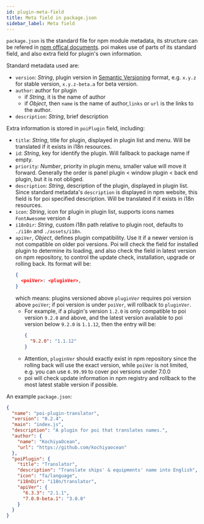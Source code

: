 ```yaml
---
id: plugin-meta-field
title: Meta field in package.json
sidebar_label: Meta field
---
```


`package.json` is the standard file for npm module metadata, its structure can be refered in [npm offical documents](https://docs.npmjs.com/files/package.json). poi makes use of parts of its standard field, and also extra field for plugin's own information.

Standard metadata used are:

* `version`: _String_, plugin version in [Semantic Versioning](http://semver.org/) format, e.g. `x.y.z` for stable version, `x.y.z-beta.a` for beta version.
* `author`: author for plugin
  * if _String_, it is the name of author
  * if _Object_, then `name` is the name of author,`links` or `url` is the links to the author.
* `description`: _String_, brief description

Extra information is stored in `poiPlugin` field, including:

* `title`: _String_, title for plugin, displayed in plugin list and menu. Will be translated if it exists in i18n resources.
* `id`: _String_, key for identify the plugin. Will fallback to package name if empty.
* `priority`: _Number_, priority in plugin menu, smaller value will move it forward. Generally the order is panel plugin < window plugin < back end plugin, but it is not obliged.
* `description`: _String_, description of the plugin, displayed in plugin list. Since standard metadata's `description` is displayed in npm website, this field is for poi specified description. Will be translated if it exists in i18n resources.
* `icon`: _String_, icon for plugin in plugin list, supports icons names `FontAwesome` version 4
* `i18nDir`: _String_, custom i18n path relative to plugin root, defaults to `./i18n` and `./assets/i18n`.
* `apiVer`, _Object_, defines plugin compatibility. Use it if a newer version is not compatible on older poi versions. Poi will check the field for installed plugin to determine its loading, and also check the field in latest version on npm repository, to control the update check, installation, upgrade or rolling back. Its format will be:
    ```json
    {
      <poiVer>: <pluginVer>,
    }
    ```
    which means: plugins versioned above `pluginVer` requires poi version above `poiVer`; if poi version is under `poiVer`, will rollback to `pluginVer`.
    * For example, if a plugin's version `1.2.0` is only compatible to poi version `9.2.0` and above, and the latest version available to poi version below `9.2.0` is `1.1.12`, then the entry will be:
        ```json
        {
          "9.2.0": "1.1.12"
        }
        ```
    * Attention, `pluginVer` should exactly exist in npm repository since the rolling back will use the exact version, while `poiVer` is not limited, e.g. you can use `6.99.99` to cover poi versions under 7.0.0
    * poi will check update information in npm registry and rollback to the most latest stable version if possible.

An example `package.json`:

```json
{
  "name": "poi-plugin-translator",
  "version": "0.2.4",
  "main": "index.js",
  "description": "A plugin for poi that translates names.",
  "author": {
    "name": "KochiyaOcean",
    "url": "https://github.com/kochiyaocean"
  },
  "poiPlugin": {
    "title": "Translator",
    "description": "Translate ships' & equipments' name into English",
    "icon": "fa/language",
    "i18nDir": "i18n/translator",
    "apiVer": {
      "6.3.3": "2.1.1",
      "7.0.0-beta.1": "3.0.0"
    }
  }
}
```
